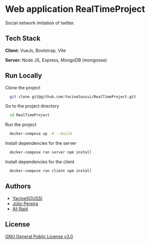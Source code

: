 # Web application RealTimeProject

Social network imitation of twitter.

## Tech Stack

**Client:** VueJs, Bootstrap, Vite

**Server:** Node JS, Express, MongoDB (mongoose)

## Run Locally

Clone the project

```bash
  git clone git@github.com:YacineSoussi/RealTimeProject.git
```

Go to the project directory

```bash
  cd RealTimeProject
```

Run the project

```bash
  docker-compose up -d --build
```

Install dependencies for the server

```bash
  docker-compose run server npm install
```

Install dependencies for the client

```bash
  docker-compose run client npm install
```

## Authors

- [YacineSOUSSI](https://www.github.com/YacineSoussi)
- [Júlio Pereira](https://github.com/Roulioo)
- [Ali Raid](https://github.com/alilou-dev)

## License

[GNU General Public License v3.0](https://choosealicense.com/licenses/gpl-3.0/)
